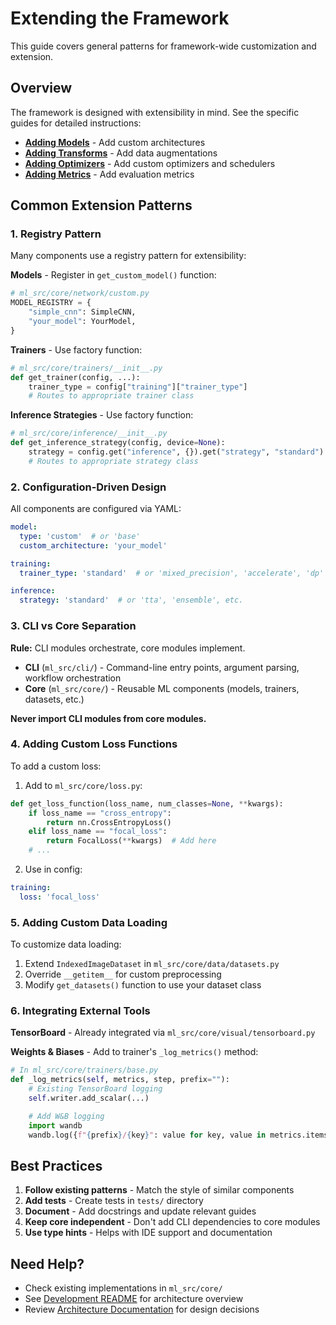 # Extending the Framework

This guide covers general patterns for framework-wide customization and extension.

## Overview

The framework is designed with extensibility in mind. See the specific guides for detailed instructions:

- **[Adding Models](adding-models.md)** - Add custom architectures
- **[Adding Transforms](adding-transforms.md)** - Add data augmentations
- **[Adding Optimizers](adding-optimizers.md)** - Add custom optimizers and schedulers
- **[Adding Metrics](adding-metrics.md)** - Add evaluation metrics

## Common Extension Patterns

### 1. Registry Pattern

Many components use a registry pattern for extensibility:

**Models** - Register in `get_custom_model()` function:
```python
# ml_src/core/network/custom.py
MODEL_REGISTRY = {
    "simple_cnn": SimpleCNN,
    "your_model": YourModel,
}
```

**Trainers** - Use factory function:
```python
# ml_src/core/trainers/__init__.py
def get_trainer(config, ...):
    trainer_type = config["training"]["trainer_type"]
    # Routes to appropriate trainer class
```

**Inference Strategies** - Use factory function:
```python
# ml_src/core/inference/__init__.py
def get_inference_strategy(config, device=None):
    strategy = config.get("inference", {}).get("strategy", "standard")
    # Routes to appropriate strategy class
```

### 2. Configuration-Driven Design

All components are configured via YAML:
```yaml
model:
  type: 'custom'  # or 'base'
  custom_architecture: 'your_model'

training:
  trainer_type: 'standard'  # or 'mixed_precision', 'accelerate', 'dp'

inference:
  strategy: 'standard'  # or 'tta', 'ensemble', etc.
```

### 3. CLI vs Core Separation

**Rule:** CLI modules orchestrate, core modules implement.

- **CLI** (`ml_src/cli/`) - Command-line entry points, argument parsing, workflow orchestration
- **Core** (`ml_src/core/`) - Reusable ML components (models, trainers, datasets, etc.)

**Never import CLI modules from core modules.**

### 4. Adding Custom Loss Functions

To add a custom loss:

1. Add to `ml_src/core/loss.py`:
```python
def get_loss_function(loss_name, num_classes=None, **kwargs):
    if loss_name == "cross_entropy":
        return nn.CrossEntropyLoss()
    elif loss_name == "focal_loss":
        return FocalLoss(**kwargs)  # Add here
    # ...
```

2. Use in config:
```yaml
training:
  loss: 'focal_loss'
```

### 5. Adding Custom Data Loading

To customize data loading:

1. Extend `IndexedImageDataset` in `ml_src/core/data/datasets.py`
2. Override `__getitem__` for custom preprocessing
3. Modify `get_datasets()` function to use your dataset class

### 6. Integrating External Tools

**TensorBoard** - Already integrated via `ml_src/core/visual/tensorboard.py`

**Weights & Biases** - Add to trainer's `_log_metrics()` method:
```python
# In ml_src/core/trainers/base.py
def _log_metrics(self, metrics, step, prefix=""):
    # Existing TensorBoard logging
    self.writer.add_scalar(...)

    # Add W&B logging
    import wandb
    wandb.log({f"{prefix}/{key}": value for key, value in metrics.items()})
```

## Best Practices

1. **Follow existing patterns** - Match the style of similar components
2. **Add tests** - Create tests in `tests/` directory
3. **Document** - Add docstrings and update relevant guides
4. **Keep core independent** - Don't add CLI dependencies to core modules
5. **Use type hints** - Helps with IDE support and documentation

## Need Help?

- Check existing implementations in `ml_src/core/`
- See [Development README](README.md) for architecture overview
- Review [Architecture Documentation](../architecture/README.md) for design decisions
